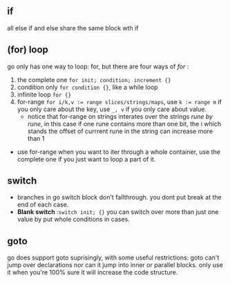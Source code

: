 ## if
all else if and else share the same block wth if

## (for) loop
go only has one way to loop: for, but there are four ways of *for* :
1. the complete one `for init; condition; increment {}`
2. condition only `for condition {}`, like a while loop
3. infinite loop `for {}`
4. for-range `for i/k,v := range slices/strings/maps`, use `k := range m` if you only care about the key, use `_, v` if you only care about value.
    - notice that for-range on strings interates over the strings *rune by rune*, in this case if one rune contains more than one bit, the i which stands the offset of currrent rune in the string can increase more than 1

- use for-range when you want to iter through a whole container, use the complete one if you just want to loop a part of it.

## switch
- branches in go switch block don't fallthrough. you dont put break at the end of each case.
- **Blank switch** :`switch init; {}` you can switch over more than just one value by put whole conditions in cases.

## goto
go does support goto suprisingly, with some useful restrictions: goto can't jump over declarations nor can it jump into inner or parallel blocks.
only use it when you're 100% sure it will increase the code structure.

